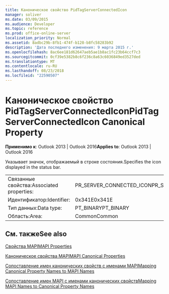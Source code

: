 ```yaml
---
title: Каноническое свойство PidTagServerConnectedIcon
manager: soliver
ms.date: 03/09/2015
ms.audience: Developer
ms.topic: reference
ms.prod: office-online-server
localization_priority: Normal
ms.assetid: 8adbc29b-8fb1-474f-b128-b8fc58283b92
description: 'Дата последнего изменения: 9 марта 2015 г.'
ms.openlocfilehash: 8ac6ee181d62647aeb5ae1b8ac1fc23b64ccf7c3
ms.sourcegitcommit: 0cf39e5382b8c6f236c8a63c6036849ed3527ded
ms.translationtype: MT
ms.contentlocale: ru-RU
ms.lasthandoff: 08/23/2018
ms.locfileid: "22590507"
---
```

# <a name="pidtagserverconnectedicon-canonical-property"></a><span data-ttu-id="da9f9-103">Каноническое свойство PidTagServerConnectedIcon</span><span class="sxs-lookup"><span data-stu-id="da9f9-103">PidTagServerConnectedIcon Canonical Property</span></span>

  
  
<span data-ttu-id="da9f9-104">**Применимо к**: Outlook 2013 | Outlook 2016</span><span class="sxs-lookup"><span data-stu-id="da9f9-104">**Applies to**: Outlook 2013 | Outlook 2016</span></span> 
  
<span data-ttu-id="da9f9-105">Указывает значок, отображаемый в строке состояния.</span><span class="sxs-lookup"><span data-stu-id="da9f9-105">Specifies the icon displayed in the status bar.</span></span>
  
|||
|:-----|:-----|
|<span data-ttu-id="da9f9-106">Связанные свойства:</span><span class="sxs-lookup"><span data-stu-id="da9f9-106">Associated properties:</span></span>  <br/> |<span data-ttu-id="da9f9-107">PR_SERVER_CONNECTED_ICON</span><span class="sxs-lookup"><span data-stu-id="da9f9-107">PR_SERVER_CONNECTED_ICON</span></span>  <br/> |
|<span data-ttu-id="da9f9-108">Идентификатор:</span><span class="sxs-lookup"><span data-stu-id="da9f9-108">Identifier:</span></span>  <br/> |<span data-ttu-id="da9f9-109">0x341E</span><span class="sxs-lookup"><span data-stu-id="da9f9-109">0x341E</span></span>  <br/> |
|<span data-ttu-id="da9f9-110">Тип данных:</span><span class="sxs-lookup"><span data-stu-id="da9f9-110">Data type:</span></span>  <br/> |<span data-ttu-id="da9f9-111">PT_BINARY</span><span class="sxs-lookup"><span data-stu-id="da9f9-111">PT_BINARY</span></span>  <br/> |
|<span data-ttu-id="da9f9-112">Область:</span><span class="sxs-lookup"><span data-stu-id="da9f9-112">Area:</span></span>  <br/> |<span data-ttu-id="da9f9-113">Common</span><span class="sxs-lookup"><span data-stu-id="da9f9-113">Common</span></span>  <br/> |
   
## <a name="see-also"></a><span data-ttu-id="da9f9-114">См. также</span><span class="sxs-lookup"><span data-stu-id="da9f9-114">See also</span></span>



[<span data-ttu-id="da9f9-115">Свойства MAPI</span><span class="sxs-lookup"><span data-stu-id="da9f9-115">MAPI Properties</span></span>](mapi-properties.md)
  
[<span data-ttu-id="da9f9-116">Каноническое свойства MAPI</span><span class="sxs-lookup"><span data-stu-id="da9f9-116">MAPI Canonical Properties</span></span>](mapi-canonical-properties.md)
  
[<span data-ttu-id="da9f9-117">Сопоставление имен канонических свойств с именами MAPI</span><span class="sxs-lookup"><span data-stu-id="da9f9-117">Mapping Canonical Property Names to MAPI Names</span></span>](mapping-canonical-property-names-to-mapi-names.md)
  
[<span data-ttu-id="da9f9-118">Сопоставление имен MAPI с именами канонических свойств</span><span class="sxs-lookup"><span data-stu-id="da9f9-118">Mapping MAPI Names to Canonical Property Names</span></span>](mapping-mapi-names-to-canonical-property-names.md)

